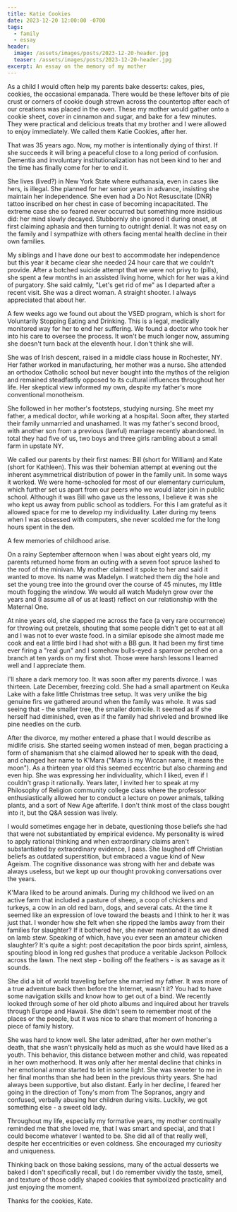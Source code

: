 ```yaml
---
title: Katie Cookies
date: 2023-12-20 12:00:00 -0700
tags:
  - family
  - essay
header:
  image: /assets/images/posts/2023-12-20-header.jpg
  teaser: /assets/images/posts/2023-12-20-header.jpg
excerpt: An essay on the memory of my mother
---
```


As a child I would often help my parents bake desserts: cakes, pies, cookies, the occasional empanada. There would be these leftover bits of pie crust or corners of cookie dough strewn across the countertop after each of our creations was placed in the oven. These my mother would gather onto a cookie sheet, cover in cinnamon and sugar, and bake for a few minutes. They were practical and delicious treats that my brother and I were allowed to enjoy immediately. We called them Katie Cookies, after her.

That was 35 years ago. Now, my mother is intentionally dying of thirst. If she succeeds it will bring a peaceful close to a long period of confusion. Dementia and involuntary institutionalization has not been kind to her and the time has finally come for her to end it.

She lives (lived?) in New York State where euthanasia, even in cases like hers, is illegal. She planned for her senior years in advance, insisting she maintain her independence.  She even had a Do Not Resuscitate (DNR) tattoo inscribed on her chest in case of becoming incapacitated. The extreme case she so feared never occurred but something more insidious did: her mind slowly decayed. Stubbornly she ignored it during onset, at first claiming aphasia and then turning to outright denial. It was not easy on the family and I sympathize with others facing mental health decline in their own families.

My siblings and I have done our best to accommodate her independence but this year it became clear she needed 24 hour care that we couldn't provide. After a botched suicide attempt that we were not privy to (pills), she spent a few months in an assisted living home, which for her was a kind of purgatory. She said calmly, "Let's get rid of me" as I departed after a recent visit. She was a direct woman. A straight shooter. I always appreciated that about her.

A few weeks ago we found out about the VSED program, which is short for Voluntarily Stopping Eating and Drinking. This is a legal, medically monitored way for her to end her suffering. We found a doctor who took her into his care to oversee the process. It won't be much longer now, assuming she doesn't turn back at the eleventh hour. I don't think she will.

She was of Irish descent, raised in a middle class house in Rochester, NY. Her father worked in manufacturing, her mother was a nurse. She attended an orthodox Catholic school but never bought into the mythos of the religion and remained steadfastly opposed to its cultural influences throughout her life. Her skeptical view informed my own, despite my father's more conventional monotheism.

She followed in her mother's footsteps, studying nursing. She meet my father, a medical doctor, while working at a hospital. Soon after, they started their family unmarried and unashamed. It was my father's second brood, with another son from a previous (lawful) marriage recently abandoned. In total they had five of us, two boys and three girls rambling about a small farm in upstate NY.

We called our parents by their first names: Bill (short for William) and Kate (short for Kathleen). This was their bohemian attempt at evening out the inherent asymmetrical distribution of power in the family unit. In some ways it worked. We were home-schooled for most of our elementary curriculum, which further set us apart from our peers who we would later join in public school. Although it was Bill who gave us the lessons, I believe it was  she who kept us away from public school as toddlers. For this I am grateful as it allowed space for me to develop my individuality. Later during my teens when I was obsessed with computers, she never scolded me for the long hours spent in the den.

A few memories of childhood arise.

On a rainy September afternoon when I was about eight years old, my parents returned home from an outing with a seven foot spruce lashed to the roof of the minivan. My mother claimed it spoke to her and said it wanted to move. Its name was Madelyn. I watched them dig the hole and set the young tree into the ground over the course of 45 minutes, my little mouth  fogging the window. We would all watch Madelyn grow over the years and (I assume all of us at least) reflect on our relationship with the Maternal One.

At nine years old, she slapped me across the face (a very rare occurrence) for throwing out pretzels, shouting that some people didn't get to eat at all and I was not to ever waste food. In a similar episode she almost made me cook and eat a little bird I had shot with a BB gun. It had been my first time ever firing a "real gun" and I somehow bulls-eyed a sparrow perched on a branch at ten yards on my first shot. Those were harsh lessons I learned well and I appreciate them.

I'll share a dark memory too. It was soon after my parents divorce. I was thirteen. Late December, freezing cold. She had a small apartment on Keuka Lake with a fake little Christmas tree setup. It was very unlike the big genuine firs we gathered around when the family was whole. It was sad seeing that - the smaller tree, the smaller domicile. It seemed as if she herself had diminished, even as if the family had shriveled and browned like pine needles on the curb.

After the divorce, my mother entered a phase that I would describe as midlife crisis. She started seeing women instead of men, began practicing a form of shamanism that she claimed allowed her to speak with the dead, and changed her name to K'Mara ("Mara is my Wiccan name, it means the moon"). As a thirteen year old this seemed eccentric but also charming and even hip. She was expressing her individuality, which I liked, even if I couldn't grasp it rationally. Years later, I invited her to speak at my Philosophy of Religion community college class where the professor enthusiastically allowed her to conduct a lecture on power animals, talking plants, and a sort of New Age afterlife. I don't think most of the class bought into it, but the Q&A session was lively.

I would sometimes engage her in debate, questioning those beliefs she had that were not substantiated by empirical evidence. My personality is wired to apply rational thinking and when extraordinary claims aren't substantiated by extraordinary evidence, I pass. She laughed off Christian beliefs as outdated superstition, but embraced a vague kind of New Ageism. The cognitive dissonance was strong with her and debate was always useless, but we kept up our thought provoking conversations over the years.

K'Mara liked to be around animals. During my childhood we lived on an active farm that included a pasture of sheep, a coop of chickens and turkeys, a cow in an old red barn, dogs, and several cats. At the time it seemed like an expression of love toward the beasts and I think to her it was just that. I wonder how she felt when she ripped the lambs away from their families for slaughter? If it bothered her, she never mentioned it as we dined on lamb stew. Speaking of which, have you ever seen an amateur chicken slaughter? It's quite a sight: post decapitation the poor birds sprint, aimless, spouting blood in long red gushes that produce a veritable Jackson Pollock across the lawn. The next step - boiling off the feathers - is as savage as it sounds.

She did a bit of world traveling before she married my father. It was more of a true adventure back then before the Internet, wasn't it? You had to have some navigation skills and know how to get out of a bind. We recently looked through some of her old photo albums and inquired about her travels through Europe and Hawaii. She didn't seem to remember most of the places or the people, but it was nice to share that moment of honoring a piece of family history.

She was hard to know well. She later admitted, after her own mother's death, that she wasn't physically held as much as she would have liked as a youth. This behavior, this distance between mother and child, was repeated in her own motherhood. It was only after her mental decline that chinks in her emotional armor started to let in some light. She was sweeter to me in her final months than she had been in the previous thirty years. She had always been supportive, but also distant. Early in her decline, I feared her going in the direction of Tony's mom from The Sopranos, angry and confused, verbally abusing her children during visits. Luckily, we got something else - a sweet old lady.

Throughout my life, especially my formative years, my mother continually reminded me that she loved me, that I was smart and special, and that I could become whatever I wanted to be. She did all of that really well, despite her eccentricities or even coldness. She encouraged my curiosity and uniqueness.

Thinking back on those baking sessions, many of the actual desserts we baked I don't specifically recall, but I do remember vividly the taste, smell, and texture of those oddly shaped cookies that symbolized practicality and just enjoying the moment.

Thanks for the cookies, Kate.
